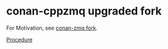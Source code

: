 # conan-cppzmq upgraded fork

For Motivation, see [conan-zmq fork](http://gitty.corp.idtus.com/IKrasnovsky.low/conan-zmq).

[Procedure](http://gitty.corp.idtus.com/snippets/77)

